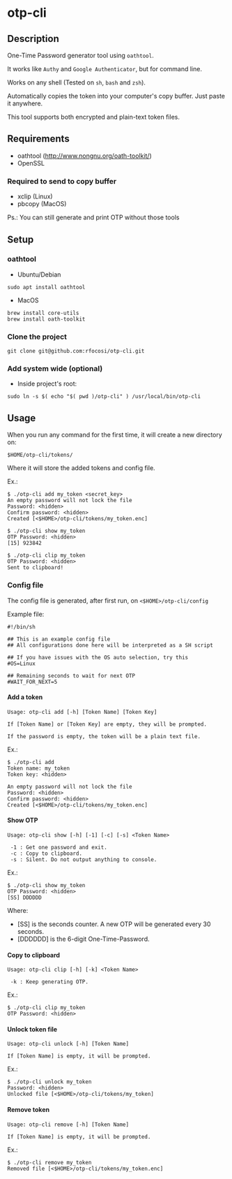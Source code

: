 # otp-cli

## Description

One-Time Password generator tool using `oathtool`.

It works like `Authy` and `Google Authenticator`, but for command line.

Works on any shell (Tested on `sh`, `bash` and `zsh`).

Automatically copies the token into your computer's copy buffer. Just paste it anywhere.

This tool supports both encrypted and plain-text token files.

## Requirements

* oathtool (http://www.nongnu.org/oath-toolkit/)
* OpenSSL

### Required to send to copy buffer

* xclip (Linux)
* pbcopy (MacOS)

Ps.: You can still generate and print OTP without those tools

## Setup

### oathtool

- Ubuntu/Debian
```
sudo apt install oathtool
```

- MacOS
```
brew install core-utils
brew install oath-toolkit
```

### Clone the project

```
git clone git@github.com:rfocosi/otp-cli.git
```

### Add system wide (optional)

- Inside project's root:

```
sudo ln -s $( echo "$( pwd )/otp-cli" ) /usr/local/bin/otp-cli
```

## Usage

When you run any command for the first time, it will create a new directory on:

`$HOME/otp-cli/tokens/`

Where it will store the added tokens and config file.

Ex.:
```
$ ./otp-cli add my_token <secret_key>
An empty password will not lock the file
Password: <hidden>
Confirm password: <hidden>
Created [<$HOME>/otp-cli/tokens/my_token.enc]

$ ./otp-cli show my_token
OTP Password: <hidden>
[15] 923842

$ ./otp-cli clip my_token
OTP Password: <hidden>
Sent to clipboard!

```

### Config file

The config file is generated, after first run, on `<$HOME>/otp-cli/config`

Example file:
```
#!/bin/sh

## This is an example config file
## All configurations done here will be interpreted as a SH script

## If you have issues with the OS auto selection, try this
#OS=Linux

## Remaining seconds to wait for next OTP
#WAIT_FOR_NEXT=5
```

#### Add a token

```
Usage: otp-cli add [-h] [Token Name] [Token Key]

If [Token Name] or [Token Key] are empty, they will be prompted.

If the password is empty, the token will be a plain text file.
```

Ex.:
```
$ ./otp-cli add
Token name: my_token
Token key: <hidden>

An empty password will not lock the file
Password: <hidden>
Confirm password: <hidden>
Created [<$HOME>/otp-cli/tokens/my_token.enc]
```

#### Show OTP

```
Usage: otp-cli show [-h] [-1] [-c] [-s] <Token Name>

 -1 : Get one password and exit.
 -c : Copy to clipboard.
 -s : Silent. Do not output anything to console.
```

Ex.:
```
$ ./otp-cli show my_token
OTP Password: <hidden>
[SS] DDDDDD
```
Where:

- [SS] is the seconds counter. A new OTP will be generated every 30 seconds.
- [DDDDDD] is the 6-digit One-Time-Password.

#### Copy to clipboard

```
Usage: otp-cli clip [-h] [-k] <Token Name>

 -k : Keep generating OTP.
```

Ex.:
```
$ ./otp-cli clip my_token
OTP Password: <hidden>
```

#### Unlock token file

```
Usage: otp-cli unlock [-h] [Token Name]

If [Token Name] is empty, it will be prompted.
```

Ex.:
```
$ ./otp-cli unlock my_token
Password: <hidden>
Unlocked file [<$HOME>/otp-cli/tokens/my_token]
```

#### Remove token

```
Usage: otp-cli remove [-h] [Token Name]

If [Token Name] is empty, it will be prompted.
```

Ex.:
```
$ ./otp-cli remove my_token
Removed file [<$HOME>/otp-cli/tokens/my_token.enc]
```
